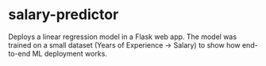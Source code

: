 # salary-predictor
Deploys a linear regression model in a Flask web app. The model was trained on a small dataset (Years of Experience → Salary) to show how end-to-end ML deployment works.
